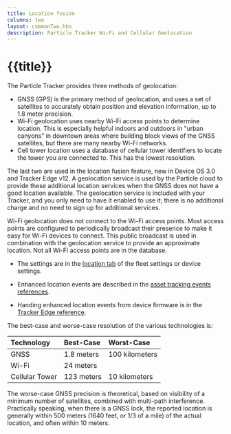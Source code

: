 ```yaml
---
title: Location fusion
columns: two
layout: commonTwo.hbs
description: Particle Tracker Wi-Fi and Cellular Geolocation
---
```


# {{title}}

The Particle Tracker provides three methods of geolocation:

- GNSS (GPS) is the primary method of geolocation, and uses a set of satellites to accurately obtain position and elevation information, up to 1.8 meter precision.
- Wi-Fi geolocation uses nearby Wi-Fi access points to determine location. This is especially helpful indoors and outdoors in "urban canyons" in downtown areas where building block views of the GNSS satellites, but there are many nearby Wi-Fi networks.
- Cell tower location uses a database of cellular tower identifiers to locate the tower you are connected to. This has the lowest resolution.

The last two are used in the location fusion feature, new in Device OS 3.0 and Tracker Edge v12. A geolocation service is used by the Particle cloud to provide these additional location services when the GNSS does not have a good location available. The geolocation service is included with your Tracker, and you only need to have it enabled to use it; there is no additional charge and no need to sign up for additional services.

Wi-Fi geolocation does not connect to the Wi-Fi access points. Most access points are configured to periodically broadcast their presence to make it easy for Wi-Fi devices to connect. This public broadcast is used in combination with the geolocation service to provide an approximate location. Not all Wi-Fi access points are in the database.

- The settings are in the [location tab](/getting-started/console/console/#location-settings) of the fleet settings or device settings.

- Enhanced location events are described in the [asset tracking events references](/reference/cloud-apis/api/#enhanced-location-events).

- Handing enhanced location events from device firmware is in the [Tracker Edge reference](/firmware/tracker-edge/tracker-edge-api-reference/#regenhancedloccallback-trackerlocation).

The best-case and worse-case resolution of the various technologies is:

| Technology | Best-Case | Worst-Case | 
| :--- | :--- | :--- |
| GNSS | 1.8 meters | 100 kilometers |
| Wi-Fi | 24 meters |  | 
| Cellular Tower | 123 meters | 10 kilometers |

The worse-case GNSS precision is theoretical, based on visibility of a minimum number of satellites, combined with multi-path interference. Practically speaking, when there is a GNSS lock, the reported location is generally within 500 meters (1640 feet, or 1/3 of a mile) of the actual location, and often within 10 meters.

